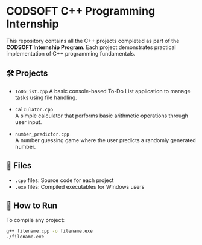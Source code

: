 # CODSOFT C++ Programming Internship

This repository contains all the C++ projects completed as part of the **CODSOFT Internship Program**. Each project demonstrates practical implementation of C++ programming fundamentals.

## 🛠️ Projects

- `ToDoList.cpp`
  A basic console-based To-Do List application to manage tasks using file handling.

- `calculator.cpp`  
  A simple calculator that performs basic arithmetic operations through user input.

- `number_predictor.cpp`  
  A number guessing game where the user predicts a randomly generated number.

## 📁 Files

- `.cpp` files: Source code for each project
- `.exe` files: Compiled executables for Windows users

## 🔧 How to Run

To compile any project:

```bash
g++ filename.cpp -o filename.exe
./filename.exe
